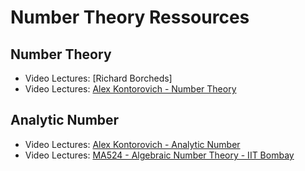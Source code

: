 # Number Theory Ressources


## Number Theory

- Video Lectures: [Richard Borcheds]
- Video Lectures: [Alex Kontorovich - Number Theory](https://www.youtube.com/playlist?list=PLs6rMe3K87LEwc77iVba5AsAUPC1qVowy)

## Analytic Number


- Video Lectures: [Alex Kontorovich - Analytic Number](https://www.youtube.com/playlist?list=PLs6rMe3K87LEVQWfVmFoBUZaxCH4RLbEv)
- Video Lectures: [MA524 - Algebraic Number Theory - IIT Bombay](https://www.youtube.com/playlist?list=PLR3C3NSCyhZQLANHMMCiSrTg6OJcSMpzD)

